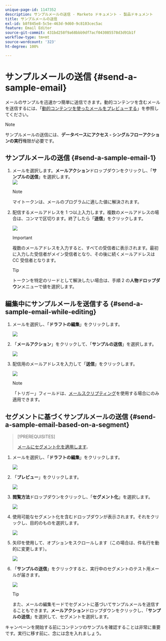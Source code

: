 ```yaml
---
unique-page-id: 1147352
description: サンプルメールの送信 - Marketo ドキュメント - 製品ドキュメント
title: サンプルメールの送信
exl-id: b8f845e8-5c5e-463d-9d60-9c8103cec5ac
feature: Email Editor
source-git-commit: 431bd258f9a68bbb9df7acf043085578d3d91b1f
workflow-type: tm+mt
source-wordcount: '323'
ht-degree: 100%

---
```


# サンプルメールの送信 {#send-a-sample-email}

メールのサンプルを迅速かつ簡単に送信できます。動的コンテンツを含むメールを送信するには、「[動的コンテンツを使ったメールをプレビューする](/help/marketo/product-docs/email-marketing/general/functions-in-the-editor/preview-an-email-with-dynamic-content.md)」を参照してください。

>[!NOTE]
>
>サンプルメールの送信には、**データベースにアクセス - シングルフローアクションの実行**&#x200B;権限が必要です。

## サンプルメールの送信 {#send-a-sample-email-1}

1. メールを選択します。**メールアクション**&#x200B;ドロップダウンをクリックし、「**サンプルの送信**」を選択します。\
   ![](assets/one-281-29.jpg)

   >[!NOTE]
   >
   >マイトークンは、メールのプログラムに適した値に解決されます。

1. 配信するメールアドレスを 1 つ以上入力します。複数のメールアドレスの場合は、コンマで区切ります。終了したら「**送信**」をクリックします。

   ![](assets/two.png)

   >[!IMPORTANT]
   >
   >複数のメールアドレスを入力すると、すべての受信者に表示されます。最初に入力した受信者がメイン受信者となり、その後に続くメールアドレスは CC 受信者となります。

   >[!TIP]
   >
   >トークンを特定のリードとして解決したい場合は、手順 2 の&#x200B;**人物ドロップダウン**&#x200B;メニューで値を選択します。

## 編集中にサンプルメールを送信する {#send-a-sample-email-while-editing}

1. メールを選択し、「**ドラフトの編集**」をクリックします。

   ![](assets/three-281-29.jpg)

1. 「**メールアクション**」をクリックして、「**サンプルの送信**」を選択します。

   ![](assets/four.png)

1. 配信用のメールアドレスを入力して「**送信**」をクリックします。

   ![](assets/two.png)

   >[!NOTE]
   >
   >「トリガー」フィールドは、[メールスクリプティング](https://developers.marketo.com/documentation/velocity-script/)を使用する場合にのみ適用できます。

## セグメントに基づくサンプルメールの送信 {#send-a-sample-email-based-on-a-segment}

>[!PREREQUISITES]
>
>[メールにセグメント化を適用します](/help/marketo/product-docs/email-marketing/general/functions-in-the-editor/using-dynamic-content-in-an-email.md)。

1. メールを選択し、「**ドラフトの編集**」をクリックします。

   ![](assets/three-281-29.jpg)

1. 「**プレビュー**」をクリックします。

   ![](assets/1.png)

1. **閲覧方法**&#x200B;ドロップダウンをクリックし、「**セグメント化**」を選択します。

   ![](assets/2.png)

1. 使用可能なセグメント化を含むドロップダウンが表示されます。それをクリックし、目的のものを選択します。

   ![](assets/3.png)

1. 矢印を使用して、オプションをスクロールします（この場合は、件名行を動的に変更します）。

   ![](assets/4.png)

1. 「**サンプルの送信**」をクリックすると、実行中のセグメントのテスト用メールが届きます。

   ![](assets/5.png)

   >[!TIP]
   >
   >また、メールの編集モードでセグメントに基づいてサンプルメールを送信することもできます。**メールアクション**&#x200B;ドロップダウンをクリックし、「**サンプルの送信**」を選択して、セグメントを選択します。

キャンペーンを開始する前にコンテンツのサンプルを確認することは非常に重要です。実行に移す前に、念には念を入れましょう。
